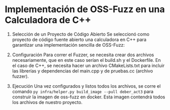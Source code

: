 # Implementación de OSS-Fuzz en una Calculadora de C++

1. Selección de un Proyecto de Código Abierto
Se seleccionó como proyecto de código fuente abierto una calculadora en C++ para garantizar una implementación sencilla de OSS-Fuzz:

2. Configuración
Para correr el Fuzzer, se necesita crear dos archivos necesariamente, que en este caso serían el build.sh y el Dockerfile. En el caso de C++, se necesita hacer un archivo CMakeLists.txt para incluir las librerías y dependencias del main.cpp y de pruebas.cc (archivo fuzzer).

3. Ejecución
Una vez configurados y listos todos los archivos, se corre el comando ```py infra/helper.py build_image --pull deber_act3``` para construir la imagen de oss-fuzz en docker. Esta imagen contendrá todos los archivos de nuestro proyecto.
